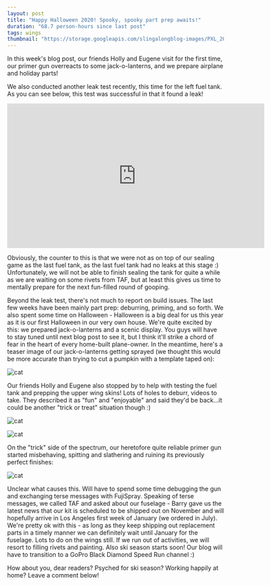 ```yaml
---
layout: post
title: "Happy Halloween 2020! Spooky, spooky part prep awaits!"
duration: "68.7 person-hours since last post"
tags: wings
thumbnail: "https://storage.googleapis.com/slingalongblog-images/PXL_20201010_014106871_square.jpg"
---
```


In this week's blog post, our friends Holly and Eugene visit for the first time, our primer gun overreacts to some jack-o-lanterns, and we prepare airplane and holiday parts!

We also conducted another leak test recently, this time for the left fuel tank. As you can see below, this test was successful in that it found a leak!

<iframe width="598" height="336" src="https://youtu.be/YffWJMASOe8" frameborder="0" allow="accelerometer; autoplay; encrypted-media; gyroscope; picture-in-picture" allowfullscreen></iframe>

Obviously, the counter to this is that we were not as on top of our sealing game as the last fuel tank, as the last fuel tank had no leaks at this stage :) Unfortunately, we will not be able to finish sealing the tank for quite a while as we are waiting on some rivets from TAF, but at least this gives us time to mentally prepare for the next fun-filled round of gooping.

Beyond the leak test, there's not much to report on build issues. The last few weeks have been mainly part prep: deburring, priming, and so forth. We also spent some time on Halloween - Halloween is a big deal for us this year as it is our first Halloween in our very own house. We're quite excited by this: we prepared jack-o-lanterns and a scenic display. You guys will have to stay tuned until next blog post to see it, but I think it'll strike a chord of fear in the heart of every home-built plane-owner. In the meantime, here's a teaser image of our jack-o-lanterns getting sprayed (we thought this would be more accurate than trying to cut a pumpkin with a template taped on):

![cat](https://storage.googleapis.com/slingalongblog-images/PXL_20201010_014106871.jpg)

Our friends Holly and Eugene also stopped by to help with testing the fuel tank and prepping the upper wing skins! Lots of holes to deburr, videos to take. They described it as "fun" and "enjoyable" and said they'd be back...it could be another "trick or treat" situation though :)

![cat](https://storage.googleapis.com/slingalongblog-images/20201016_205804.jpg)

![cat](https://storage.googleapis.com/slingalongblog-images/20201016_205643.jpg)

On the "trick" side of the spectrum, our heretofore quite reliable primer gun started misbehaving, spitting and slathering and ruining its previously perfect finishes:

![cat](https://storage.googleapis.com/slingalongblog-images/20201025_190803.jpg)

Unclear what causes this. Will have to spend some time debugging the gun and exchanging terse messages with FujiSpray. Speaking of terse messages, we called TAF and asked about our fuselage - Barry gave us the latest news that our kit is scheduled to be shipped out on November and will hopefully arrive in Los Angeles first week of January (we ordered in July). We're pretty ok with this - as long as they keep shipping out replacement parts in a timely manner we can definitely wait until January for the fuselage. Lots to do on the wings still. If we run out of activities, we will resort to filling rivets and painting. Also ski season starts soon! Our blog will have to transition to a GoPro Black Diamond Speed Run channel :)

How about you, dear readers? Psyched for ski season? Working happily at home? Leave a comment below!
